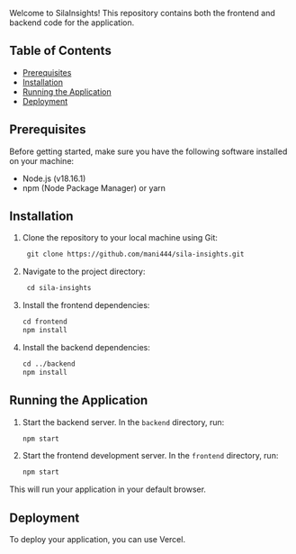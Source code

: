 Welcome to SilaInsights! This repository contains both the frontend and backend code for the application.

## Table of Contents
- [Prerequisites](#prerequisites)
- [Installation](#installation)
- [Running the Application](#running-the-application)
- [Deployment](#deployment)

## Prerequisites
Before getting started, make sure you have the following software installed on your machine:
- Node.js (v18.16.1)
- npm (Node Package Manager) or yarn

## Installation
1. Clone the repository to your local machine using Git:
   ```markdown
    git clone https://github.com/mani444/sila-insights.git
2. Navigate to the project directory:
   ```markdown
    cd sila-insights
3. Install the frontend dependencies:
   ```markdown
   cd frontend
   npm install
4. Install the backend dependencies:
   ```markdown
   cd ../backend
   npm install

## Running the Application
1. Start the backend server. In the `backend` directory, run:
    ```markdown
    npm start
2. Start the frontend development server. In the `frontend` directory, run:
    ```markdown
    npm start
This will run your application in your default browser.

## Deployment
To deploy your application, you can use Vercel.

